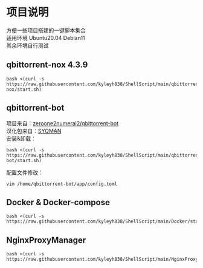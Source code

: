 # 项目说明
方便一些项目搭建的一键脚本集合  
适用环境 Ubuntu20.04 Debian11  
其余环境自行测试  

## qbittorrent-nox 4.3.9
```
bash <(curl -s https://raw.githubusercontent.com/kyleyh838/ShellScript/main/qbittorrent-nox/start.sh)
```

## qbittorrent-bot
项目来自：[zeroone2numeral2/qbittorrent-bot](https://github.com/zeroone2numeral2/qbittorrent-bot)  
汉化包来自：[SYQMAN](https://syq.pub/archives/138/)  
安装&卸载：  
```
bash <(curl -s https://raw.githubusercontent.com/kyleyh838/ShellScript/main/qbittorrent-bot/start.sh)
```
配置文件修改：  
```
vim /home/qbittorrent-bot/app/config.toml
```

## Docker & Docker-compose
```
bash <(curl -s https://raw.githubusercontent.com/kyleyh838/ShellScript/main/Docker/start.sh)
```

## NginxProxyManager
```
bash <(curl -s https://raw.githubusercontent.com/kyleyh838/ShellScript/main/NginxProxyManager/start.sh)
```